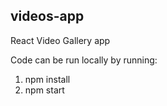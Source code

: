 ## videos-app

React Video Gallery app

Code can be run locally by running:

1. npm install
2. npm start
